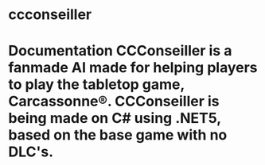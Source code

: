 # ccconseiller
# Documentation   CCConseiller is a fanmade AI made for helping players to play the tabletop game, Carcassonne®. CCConseiller is being made on C# using .NET5, based on the base game with no DLC's.
